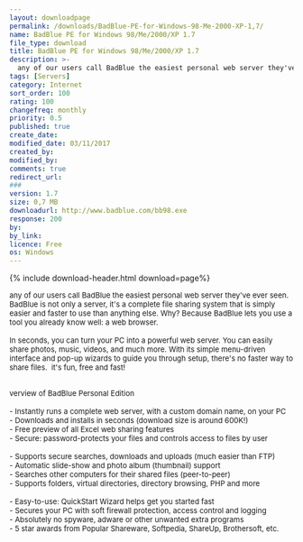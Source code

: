 ```yaml
---
layout: downloadpage
permalink: /downloads/BadBlue-PE-for-Windows-98-Me-2000-XP-1,7/
name: BadBlue PE for Windows 98/Me/2000/XP 1.7
file_type: download
title: BadBlue PE for Windows 98/Me/2000/XP 1.7
description: >-
  any of our users call BadBlue the easiest personal web server they've ever seen. BadBlue is not only a server, it's a complete file sharing system that is simply easier and faster to use than anything else. Why? Because BadBlue lets you use a tool you...
tags: [Servers]
category: Internet
sort_order: 100
rating: 100
changefreq: monthly
priority: 0.5
published: true
create_date: 
modified_date: 03/11/2017
created_by: 
modified_by: 
comments: true
redirect_url: 
### 
version: 1.7
size: 0,7 MB
downloadurl: http://www.badblue.com/bb98.exe
response: 200
by: 
by_link: 
licence: Free
os: Windows
---
```


{% include download-header.html download=page%}

<p style="fix-download-text !important">
<p><font size="2">any of our users call BadBlue the easiest personal web server they've ever seen. BadBlue is not only a server, it's a complete file sharing system that is simply easier and faster to use than anything else. Why? Because BadBlue lets you use a tool you already know well: a web browser. <br />
<br />
In seconds, you can turn your PC into a powerful web server. You can easily share photos, music, videos, and much more. With its simple menu-driven interface and pop-up wizards to guide you through setup, there's no faster way to share files.&#160;</font><font size="2"> it's fun, free and fast!</font></p>
<p><font size="2"><br />
verview of BadBlue Personal Edition <br />
<br />
- Instantly runs a complete web server, with a custom domain name, on your PC <br />
- Downloads and installs in seconds (download size is around 600K!) <br />
- Free preview of all Excel web sharing features <br />
- Secure: password-protects your files and controls access to files by user <br />
<br />
- Supports secure searches, downloads and uploads (much easier than FTP) <br />
- Automatic slide-show and photo album (thumbnail) support <br />
- Searches other computers for their shared files (peer-to-peer) <br />
- Supports folders, virtual directories, directory browsing, PHP and more <br />
<br />
- Easy-to-use: QuickStart Wizard helps get you started fast <br />
- Secures your PC with soft firewall protection, access control and logging <br />
- Absolutely no spyware, adware or other unwanted extra programs <br />
- 5 star awards from Popular Shareware, Softpedia, ShareUp, Brothersoft, etc. <br />
</font></p></p>
